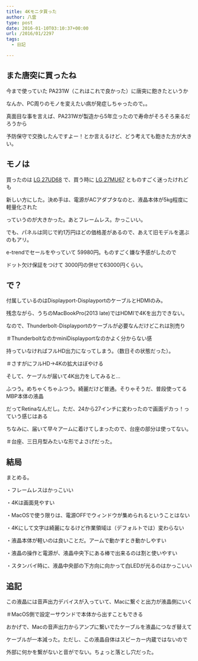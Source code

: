 ```yaml
---
title: 4Kモニタ買った
author: 八雲
type: post
date: 2016-01-10T03:10:37+00:00
url: /2016/01/2297
tags:
  - 日記

---
```

## また唐突に買ったね

今まで使っていた PA231W（これはこれで良かった）に唐突に飽きたというか
  
なんか、PC周りのモノを変えたい病が発症しちゃったので。。
  
真面目な事を言えば、PA231Wが製造から5年立ったので寿命がそろそろ来るだろうから
  
予防保守で交換したんですよー！とか言えるけど、どう考えても飽きた方が大きい。

## モノは

買ったのは [LG 27UD68][1] で、買う時に [LG 27MU67][2] とものすごく迷ったけれども
  
新しい方にした。決め手は、電源がACアダプタなのと、液晶本体が5kg程度に軽量化された
  
っていうのが大きかった。あとフレームレス。かっこいい。
  
でも、パネルは同じで約1万円ほどの価格差があるので、あえて旧モデルを選ぶのもアリ。
  
e-trendでセールをやっていて 59980円。ものすごく嫌な予感がしたので
  
ドット欠け保証をつけて 3000円の併せて63000円くらい。

## で？

付属しているのはDisplayport-DisplayportのケーブルとHDMIのみ。
  
残念ながら、うちのMacBookPro(2013 late)ではHDMIで4Kを出力できない。
  
なので、Thunderbolt-Displayportのケーブルが必要なんだけどこれは別売り
  
＃ThunderboltなのかminiDisplayportなのかよく分からない感
  
持っていなければフルHD出力になってしまう。（数日その状態だった）。
  
＃さすがにフルHD→4Kの拡大はぼやける
  
そして、ケーブルが届いて4K出力をしてみると…
  
ふつう。めちゃくちゃふつう。綺麗だけど普通。そりゃそうだ、普段使ってるMBP本体の液晶
  
だってRetinaなんだし。ただ、24から27インチに変わったので画面デカっ！っていう感じはある
  
ちなみに、届いて早々アームに着けてしまったので、台座の部分は使ってない。
  
＃台座、三日月型みたいな形でよさげだった。

## 結局

まとめる。
  
・フレームレスはかっこいい
  
・4Kは画面見やすい
  
・MacOSで使う限りは、電源OFFでウィンドウが集められるということはない
  
・4Kにして文字は綺麗になるけど作業領域は（デフォルトでは）変わらない
  
・液晶本体が軽いのは良いことだ。アームで動かすとき動かしやすい
  
・液晶の操作と電源が、液晶中央下にある棒で出来るのは割と使いやすい
  
・スタンバイ時に、液晶中央部の下方向に向かって白LEDが光るのはかっこいい

## 追記

この液晶には音声出力デバイスが入っていて、Macに繋ぐと出力が液晶側にいく
  
＃MacOS側で設定ーサウンドで本体から出すこともできる
  
おかげで、Macの音声出力からアンプに繋いでたケーブルを液晶につなぎ替えて
  
ケーブルが一本減った。ただし、この液晶自体はスピーカー内蔵ではないので
  
外部に何かを繋がないと音がでない。ちょっと落とし穴だった。

 [1]: http://www.lg.com/jp/monitor/lg-27UD68-W
 [2]: http://www.lg.com/jp/monitor/lg-27MU67-B
